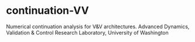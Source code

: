 # continuation-VV
Numerical continuation analysis for V&amp;V architectures. Advanced Dynamics, Validation &amp; Control Research Laboratory, University of Washington
